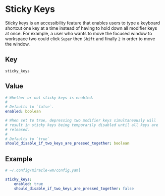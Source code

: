 # Sticky Keys
Sticky keys is an accessibility feature that enables users to type a keyboard
shortcut one key at a time instead of having to hold down all modifier keys at
once. For example, a user who wants to move the focused window to workspace
two could click `Super` then `Shift` and finally `2` in order to move the window.

## Key
```
sticky_keys
```

## Value
```yaml
# Whether or not sticky keys is enabled.
#
# Defaults to `false`.
enabled: boolean

# When set to true, depressing two modifier keys simultaneously will
# result in sticky keys being temporarily disabled until all keys are
# released.
#
# Defaults to `true`
should_disable_if_two_keys_are_pressed_together: boolean
```

## Example
```yaml
# ~/.config/miracle-wm/config.yaml

sticky_keys:
    enabled: true
    should_disable_if_two_keys_are_pressed_together: false
```